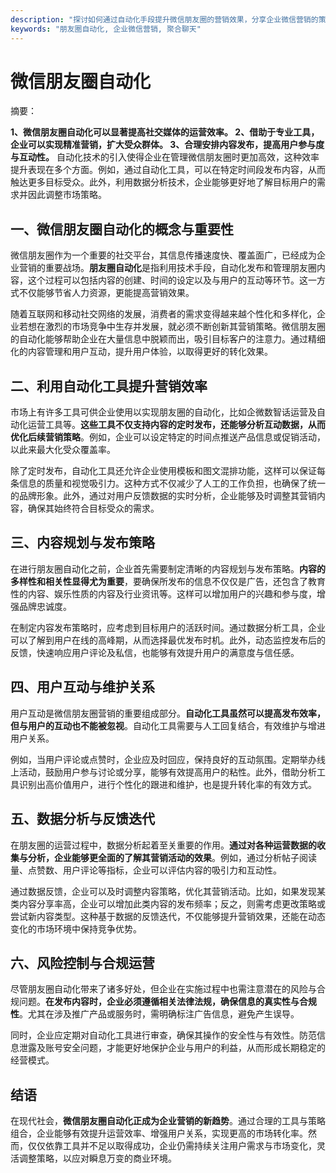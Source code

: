 ```yaml
---
description: "探讨如何通过自动化手段提升微信朋友圈的营销效果，分享企业微信营销的策略与工具。"
keywords: "朋友圈自动化, 企业微信营销, 聚合聊天"
---
```

# 微信朋友圈自动化

摘要：

**1、微信朋友圈自动化可以显著提高社交媒体的运营效率。 2、借助于专业工具，企业可以实现精准营销，扩大受众群体。 3、合理安排内容发布，提高用户参与度与互动性。** 自动化技术的引入使得企业在管理微信朋友圈时更加高效，这种效率提升表现在多个方面。例如，通过自动化工具，可以在特定时间段发布内容，从而触达更多目标受众。此外，利用数据分析技术，企业能够更好地了解目标用户的需求并因此调整市场策略。

## 一、微信朋友圈自动化的概念与重要性

微信朋友圈作为一个重要的社交平台，其信息传播速度快、覆盖面广，已经成为企业营销的重要战场。**朋友圈自动化**是指利用技术手段，自动化发布和管理朋友圈内容，这个过程可以包括内容的创建、时间的设定以及与用户的互动等环节。这一方式不仅能够节省人力资源，更能提高营销效果。

随着互联网和移动社交网络的发展，消费者的需求变得越来越个性化和多样化，企业若想在激烈的市场竞争中生存并发展，就必须不断创新其营销策略。微信朋友圈的自动化能够帮助企业在大量信息中脱颖而出，吸引目标客户的注意力。通过精细化的内容管理和用户互动，提升用户体验，以取得更好的转化效果。

## 二、利用自动化工具提升营销效率

市场上有许多工具可供企业使用以实现朋友圈的自动化，比如企微数智话运营及自动化运营工具等。**这些工具不仅支持内容的定时发布，还能够分析互动数据，从而优化后续营销策略**。例如，企业可以设定特定的时间点推送产品信息或促销活动，以此来最大化受众覆盖率。

除了定时发布，自动化工具还允许企业使用模板和图文混排功能，这样可以保证每条信息的质量和视觉吸引力。这种方式不仅减少了人工的工作负担，也确保了统一的品牌形象。此外，通过对用户反馈数据的实时分析，企业能够及时调整其营销内容，确保其始终符合目标受众的需求。

## 三、内容规划与发布策略

在进行朋友圈自动化之前，企业首先需要制定清晰的内容规划与发布策略。**内容的多样性和相关性显得尤为重要**，要确保所发布的信息不仅仅是广告，还包含了教育性的内容、娱乐性质的内容及行业资讯等。这样可以增加用户的兴趣和参与度，增强品牌忠诚度。

在制定内容发布策略时，应考虑到目标用户的活跃时间。通过数据分析工具，企业可以了解到用户在线的高峰期，从而选择最优发布时机。此外，动态监控发布后的反馈，快速响应用户评论及私信，也能够有效提升用户的满意度与信任感。

## 四、用户互动与维护关系

用户互动是微信朋友圈营销的重要组成部分。**自动化工具虽然可以提高发布效率，但与用户的互动也不能被忽视**。自动化工具需要与人工回复结合，有效维护与增进用户关系。

例如，当用户评论或点赞时，企业应及时回应，保持良好的互动氛围。定期举办线上活动，鼓励用户参与讨论或分享，能够有效提高用户的粘性。此外，借助分析工具识别出高价值用户，进行个性化的跟进和维护，也是提升转化率的有效方式。

## 五、数据分析与反馈迭代

在朋友圈的运营过程中，数据分析起着至关重要的作用。**通过对各种运营数据的收集与分析，企业能够更全面的了解其营销活动的效果**。例如，通过分析帖子阅读量、点赞数、用户评论等指标，企业可以评估内容的吸引力和互动性。

通过数据反馈，企业可以及时调整内容策略，优化其营销活动。比如，如果发现某类内容分享率高，企业可以增加此类内容的发布频率；反之，则需考虑更改策略或尝试新内容类型。这种基于数据的反馈迭代，不仅能够提升营销效果，还能在动态变化的市场环境中保持竞争优势。

## 六、风险控制与合规运营

尽管朋友圈自动化带来了诸多好处，但企业在实施过程中也需注意潜在的风险与合规问题。**在发布内容时，企业必须遵循相关法律法规，确保信息的真实性与合规性**。尤其在涉及推广产品或服务时，需明确标注广告信息，避免产生误导。

同时，企业应定期对自动化工具进行审查，确保其操作的安全性与有效性。防范信息泄露及账号安全问题，才能更好地保护企业与用户的利益，从而形成长期稳定的经营模式。

## 结语

在现代社会，**微信朋友圈自动化正成为企业营销的新趋势**。通过合理的工具与策略组合，企业能够有效提升运营效率、增强用户关系，实现更高的市场转化率。然而，仅仅依靠工具并不足以取得成功，企业仍需持续关注用户需求与市场变化，灵活调整策略，以应对瞬息万变的商业环境。

